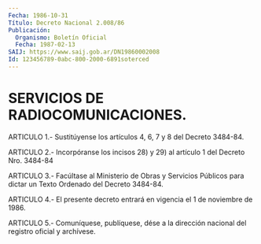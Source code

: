```yaml
---
Fecha: 1986-10-31
Título: Decreto Nacional 2.008/86
Publicación:
  Organismo: Boletín Oficial
  Fecha: 1987-02-13
SAIJ: https://www.saij.gob.ar/DN19860002008
Id: 123456789-0abc-800-2000-6891soterced
---
```

# SERVICIOS DE RADIOCOMUNICACIONES.

<a id="1"></a>
ARTICULO 1.- Sustitúyense los artículos 4, 6, 7 y 8 del Decreto 3484-84.

<a id="2"></a>
ARTICULO 2.- Incorpóranse los incisos 28) y 29) al artículo 1 del Decreto Nro. 3484-84

<a id="3"></a>
ARTICULO 3.- Facúltase al Ministerio de Obras y Servicios Públicos para dictar un Texto Ordenado del Decreto 3484-84.

<a id="4"></a>
ARTICULO 4.- El presente decreto entrará en vigencia el 1 de noviembre de 1986.

<a id="5"></a>
ARTICULO 5.- Comuníquese, publíquese, dése a la dirección nacional del registro oficial y archívese.